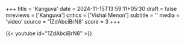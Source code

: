 +++
title = 'Kanguva'
date = 2024-11-15T13:59:11+05:30
draft = false
mreviews = ['Kanguva']
critics = ['Vishal Menon']
subtitle = ''
media = 'video'
source = '1ZdAbciBrN8'
score = 3
+++

{{< youtube id="1ZdAbciBrN8" >}}
